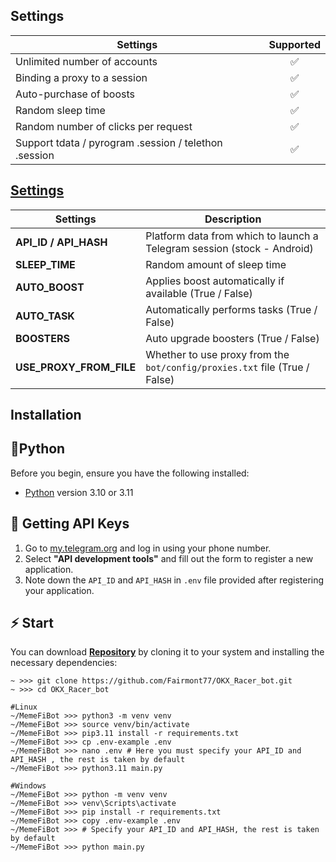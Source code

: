 

## Settings
| Settings                                              | Supported |
|-------------------------------------------------------|:---------:|
| Unlimited number of accounts                          |     ✅     |
| Binding a proxy to a session                          |     ✅     |
| Auto-purchase of boosts                               |     ✅     |
| Random sleep time                                     |     ✅     |
| Random number of clicks per request                   |     ✅     |
| Support tdata / pyrogram .session / telethon .session |     ✅     |

## [Settings](https://github.com/Fairmont77/OKX_Racer_bot/blob/main/.env-example)
| Settings                | Description                                                                |
|-------------------------|----------------------------------------------------------------------------|
| **API_ID / API_HASH**   | Platform data from which to launch a Telegram session (stock - Android)    |
| **SLEEP_TIME**          | Random amount of sleep time                                                |
| **AUTO_BOOST**          | Applies boost automatically if available (True / False)                    |
| **AUTO_TASK**           | Automatically performs tasks (True / False)                                |
| **BOOSTERS**            | Auto upgrade boosters  (True / False)                                      |
| **USE_PROXY_FROM_FILE** | Whether to use proxy from the `bot/config/proxies.txt` file (True / False) |

## Installation

## 📌Python
Before you begin, ensure you have the following installed:
- [Python](https://www.python.org/downloads/release/python-3119/) version 3.10 or 3.11

## 📃 Getting API Keys
1. Go to [my.telegram.org](https://my.telegram.org) and log in using your phone number.
2. Select **"API development tools"** and fill out the form to register a new application.
3. Note down the `API_ID` and `API_HASH` in `.env` file provided after registering your application.


## ⚡ Start

You can download [**Repository**](https://github.com/Fairmont77/OKX_Racer_bot.git) by cloning it to your system and installing the necessary dependencies:
```shell
~ >>> git clone https://github.com/Fairmont77/OKX_Racer_bot.git
~ >>> cd OKX_Racer_bot

#Linux
~/MemeFiBot >>> python3 -m venv venv
~/MemeFiBot >>> source venv/bin/activate
~/MemeFiBot >>> pip3.11 install -r requirements.txt
~/MemeFiBot >>> cp .env-example .env
~/MemeFiBot >>> nano .env # Here you must specify your API_ID and API_HASH , the rest is taken by default
~/MemeFiBot >>> python3.11 main.py

#Windows
~/MemeFiBot >>> python -m venv venv
~/MemeFiBot >>> venv\Scripts\activate
~/MemeFiBot >>> pip install -r requirements.txt
~/MemeFiBot >>> copy .env-example .env
~/MemeFiBot >>> # Specify your API_ID and API_HASH, the rest is taken by default
~/MemeFiBot >>> python main.py
```